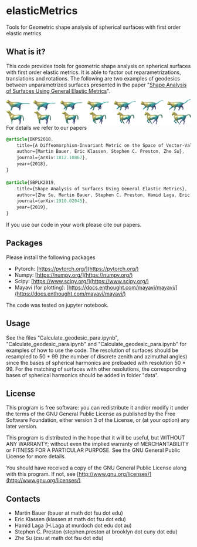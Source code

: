 # elasticMetrics

Tools for Geometric shape analysis of spherical surfaces with first order elastic metrics

## What is it?

This code provides tools for geometric shape analysis on spherical surfaces with first order elastic metrics. 
It is able to factor out reparametrizations, translations and rotations. The following are two examples of geodesics between unparametrized surfaces presented in the paper "[Shape Analysis of Surfaces Using General Elastic Metrics](https://arxiv.org/abs/1910.02045)".

<img align="left" src="https://github.com/zhesu1/Figures/raw/master/registeredcat12_geo_unpara_1_1_-1_0_deg7_degv7_T13.png" width="800"><br clear="right"/>  

<img align="left" src="https://github.com/zhesu1/Figures/raw/master/registeredhorse02_geo_unpara_1_1_-1_0_deg7_degv7_T13.png" width="790"><br clear="right"/>  


For details we refer to our papers

```css
@article{BKPS2018,
    title={A Diffeomorphism-Invariant Metric on the Space of Vector-Valued One-Forms}, 
    author={Martin Bauer, Eric Klassen, Stephen C. Preston, Zhe Su},
    journal={arXiv:1812.10867},
    year={2018},  
}

@article{SBPLK2019, 
    title={Shape Analysis of Surfaces Using General Elastic Metrics},
    author={Zhe Su, Martin Bauer, Stephen C. Preston, Hamid Laga, Eric Klassen},
    journal={arXiv:1910.02045},
    year={2019},  
}
```

If you use our code in your work please cite our papers.

## Packages

Please install the following packages

* Pytorch: [https://pytorch.org/](https://pytorch.org/)
* Numpy: [https://numpy.org/](https://numpy.org/)
* Scipy: [https://www.scipy.org/](https://www.scipy.org/)
* Mayavi (for plotting): [https://docs.enthought.com/mayavi/mayavi/](https://docs.enthought.com/mayavi/mayavi/)

The code was tested on jupyter notebook.

## Usage

See the files "Calculate_geodesic_para.ipynb", "Calculate_geodesic_para.ipynb" and "Calculate_geodesic_para.ipynb" for examples of how to use the code. The resolution of surfaces should be resampled to 50 $*$ 99 (the number of discrete zenith and azimuthal angles) since the bases of spherical harmonics are preloaded with resolution 50 $*$ 99. For the matching of surfaces with other resolutions, the corresponding bases of spherical harmonics should be added in folder "data".

## License

This program is free software: you can redistribute it and/or modify it under the terms of the GNU General Public License as published by the Free Software Foundation, either version 3 of the License, or (at your option) any later version.

This program is distributed in the hope that it will be useful, but WITHOUT ANY WARRANTY; without even the implied warranty of MERCHANTABILITY or FITNESS FOR A PARTICULAR PURPOSE. See the GNU General Public License for more details.

You should have received a copy of the GNU General Public License along with this program. If not, see [http://www.gnu.org/licenses/](http://www.gnu.org/licenses/)

## Contacts

* Martin Bauer (bauer at math dot fsu dot edu)
* Eric Klassen (klassen at math dot fsu dot edu)
* Hamid Laga (H.Laga at murdoch dot edu dot au)
* Stephen C. Preston (stephen.preston at brooklyn dot cuny dot edu) 
* Zhe Su (zsu at math dot fsu dot edu)
